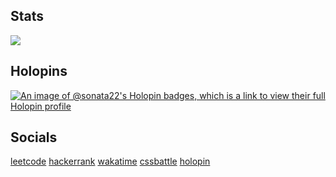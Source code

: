 ## Stats

<a href="https://github.com/anuraghazra/github-readme-stats">
  <img align="center" src="https://github-readme-stats.vercel.app/api?username=sonata22&rank_icon=github&theme=dark&show_icons=true&hide_border=true&count_private=true" />
</a>

## Holopins

[![An image of @sonata22's Holopin badges, which is a link to view their full Holopin profile](https://holopin.me/sonata22)](https://holopin.io/@sonata22)

## Socials

[leetcode](https://leetcode.com/u/sonata22/)
[hackerrank](hackerrank.com/sonata22)
[wakatime](https://wakatime.com/@sonata22)
[cssbattle](https://cssbattle.dev/player/sonata22)
[holopin](https://www.holopin.io/@sonata22#badges)
